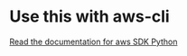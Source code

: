 # Use this with aws-cli

[Read the documentation for aws SDK Python](https://boto3.amazonaws.com/v1/documentation/api/latest/guide/quickstart.html)


